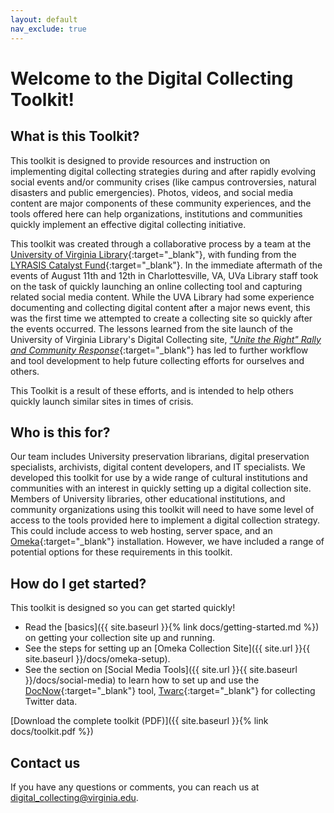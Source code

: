 ```yaml
---
layout: default
nav_exclude: true
---
```


# Welcome to the Digital Collecting Toolkit!

## What is this Toolkit?

This toolkit is designed to provide resources and instruction on implementing digital collecting strategies during and after rapidly evolving social events and/or community crises (like campus controversies, natural disasters and public emergencies). Photos, videos, and social media content are major components of these community experiences, and the tools offered here can help organizations, institutions and communities quickly implement an effective digital collecting initiative. 

This toolkit was created through a collaborative process by a team at the [University of Virginia Library](https://www.library.virginia.edu/){:target="_blank"}, with funding from the [LYRASIS Catalyst Fund](https://www.lyrasis.org){:target="_blank"}. In the immediate aftermath of the events of August 11th and 12th in Charlottesville, VA, UVa Library staff took on the task of quickly launching an online collecting tool and capturing related social media content. While the UVA Library had some experience documenting and collecting digital content after a major news event, this was the first time we attempted to create a collecting site so quickly after the events occurred. The lessons learned from the site launch of the University of Virginia Library's Digital Collecting site, [_"Unite the Right" Rally and Community Response_](http://digitalcollecting.lib.virginia.edu/rally/){:target="_blank"} has led to further workflow and tool development to help future collecting efforts for ourselves and others.

This Toolkit is a result of these efforts, and is intended to help others quickly launch similar sites in times of crisis.

## Who is this for?

Our team includes University preservation librarians, digital preservation specialists, archivists, digital content developers, and IT specialists. We developed this toolkit for use by a wide range of cultural institutions and communities with an interest in quickly setting up a digital collection site. Members of University libraries, other educational institutions, and community organizations using this toolkit will need to have some level of access to the tools provided here to implement a digital collection strategy. This could include access to web hosting, server space, and an [Omeka](https://omeka.org/){:target="_blank"} installation. However, we have included a range of potential options for these requirements in this toolkit.

## How do I get started?

This toolkit is designed so you can get started quickly!

- Read the [basics]({{ site.baseurl }}{% link docs/getting-started.md %}) on getting your collection site up and running.
- See the steps for setting up an [Omeka Collection Site]({{ site.url }}{{ site.baseurl }}/docs/omeka-setup).
- See the section on [Social Media Tools]({{ site.url }}{{ site.baseurl }}/docs/social-media) to learn how to set up and use the [DocNow](https://www.docnow.io/){:target="_blank"} tool, [Twarc](https://github.com/DocNow/twarc){:target="_blank"} for collecting Twitter data.

[Download the complete toolkit (PDF)]({{ site.baseurl }}{% link docs/toolkit.pdf %})

## Contact us

If you have any questions or comments, you can reach us at [digital_collecting@virginia.edu](mailto:digital_collecting@virginia.edu).

